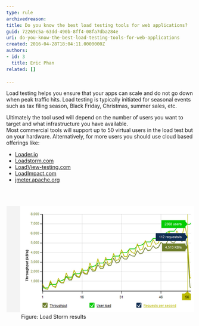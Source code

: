 ```yaml
---
type: rule
archivedreason: 
title: Do you know the best load testing tools for web applications?
guid: 72269c5a-63dd-490b-8ff4-08fa7dba284e
uri: do-you-know-the-best-load-testing-tools-for-web-applications
created: 2016-04-28T18:04:11.0000000Z
authors:
- id: 3
  title: Eric Phan
related: []

---
```



<p>Load testing helps you ensure that your apps can scale and do not go down when peak traffic hits. Load testing is typically initiated for seasonal events such as tax filing season, Black Friday, Christmas, summer sales, etc.</p><p>Ultimately the tool used will depend on the number of users you want to target and what infrastructure you have available. <br>Most commercial tools will support up to 50 virtual users in the load test but on your hardware. Alternatively, for more users you should use cloud based offerings like:</p><p><ul><li><a href="https://loader.io/">Loader.io</a> <br></li><li><a href="https://loadstorm.com/">Loadstorm.com</a></li><li><a href="https://www.loadview-testing.com/">LoadView-testing.com</a></li><li><a href="https://loadimpact.com/">LoadImpact.com</a></li><li><a href="http://jmeter.apache.org/">jmeter.apache.org</a>​<br></li></ul></p>
<br><excerpt class='endintro'></excerpt><br>
<dl class="image"><dt><img src="testingtools9.jpg" alt="testingtools.jpg" /></dt><dd>Figure: Load Storm results​<br></dd></dl>


